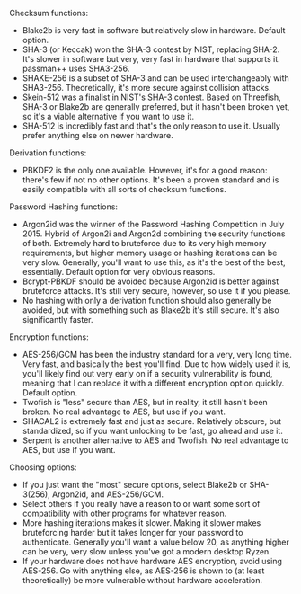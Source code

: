 Checksum functions:
 - Blake2b is very fast in software but relatively slow in hardware. Default option.
 - SHA-3 (or Keccak) won the SHA-3 contest by NIST, replacing SHA-2. It's slower in software but very, very fast in hardware that supports it. passman++ uses SHA3-256.
 - SHAKE-256 is a subset of SHA-3 and can be used interchangeably with SHA3-256. Theoretically, it's more secure against collision attacks.
 - Skein-512 was a finalist in NIST's SHA-3 contest. Based on Threefish, SHA-3 or Blake2b are generally preferred, but it hasn't been broken yet, so it's a viable alternative if you want to use it.
 - SHA-512 is incredibly fast and that's the only reason to use it. Usually prefer anything else on newer hardware.

Derivation functions:
 - PBKDF2 is the only one available. However, it's for a good reason: there's few if not no other options. It's been a proven standard and is easily compatible with all sorts of checksum functions.

Password Hashing functions:
 - Argon2id was the winner of the Password Hashing Competition in July 2015. Hybrid of Argon2i and Argon2d combining the security functions of both. Extremely hard to bruteforce due to its very high memory requirements, but higher memory usage or hashing iterations can be very slow. Generally, you'll want to use this, as it's the best of the best, essentially. Default option for very obvious reasons.
 - Bcrypt-PBKDF should be avoided because Argon2id is better against bruteforce attacks. It's still very secure, however, so use it if you please.
 - No hashing with only a derivation function should also generally be avoided, but with something such as Blake2b it's still secure. It's also significantly faster.

Encryption functions:
 - AES-256/GCM has been the industry standard for a very, very long time. Very fast, and basically the best you'll find. Due to how widely used it is, you'll likely find out very early on if a security vulnerability is found, meaning that I can replace it with a different encryption option quickly. Default option.
 - Twofish is "less" secure than AES, but in reality, it still hasn't been broken. No real advantage to AES, but use if you want.
 - SHACAL2 is extremely fast and just as secure. Relatively obscure, but standardized, so if you want unlocking to be fast, go ahead and use it.
 - Serpent is another alternative to AES and Twofish. No real advantage to AES, but use if you want.

Choosing options:
 - If you just want the "most" secure options, select Blake2b or SHA-3(256), Argon2id, and AES-256/GCM.
 - Select others if you really have a reason to or want some sort of compatibility with other programs for whatever reason.
 - More hashing iterations makes it slower. Making it slower makes bruteforcing harder but it takes longer for your password to authenticate. Generally you'll want a value below 20, as anything higher can be very, very slow unless you've got a modern desktop Ryzen.
 - If your hardware does not have hardware AES encryption, avoid using AES-256. Go with anything else, as AES-256 is shown to (at least theoretically) be more vulnerable without hardware acceleration.
